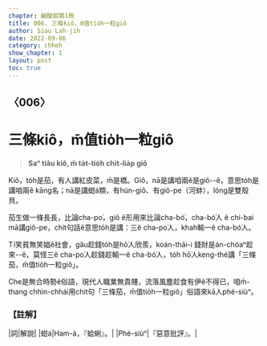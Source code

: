 ```yaml
---
chapter: 鹹酸甜第1冊
title: 006. 三條kiô，m̄值tio̍h一粒giô
author: Siau Lah-jih
date: 2022-09-06
category: chheh
show_chapter: 1
layout: post
toc: true
---
```

  
## 〈006〉
# 三條kiô，m̄值tio̍h一粒giô
>**Saⁿ tiâu kiô, m̄ ta̍t-tio̍h chi̍t-lia̍p giô**

Kiô，to̍h是茄，有人講紅皮菜，m̄是橋。Giô，nā是講咱兩ê是giô--ê，意思to̍h是講咱兩ê kāng名；nā是講蚶á類，有hún-giô、有giô-pe（河蚌），lóng是雙殼貝。

茄生做一條長長，比論cha-po͘，giô ê形用來比論cha-bó͘，cha-bó͘人 ê chi-bai mā講giô-pe，chit句話ê意思to̍h是講：三ê cha-po͘人，khah輸一ê cha-bó͘人。

Tī笑貧無笑娼ê社會，gâu趁錢to̍h是hō͘人欣羨，koán-thāi-i 錢財是án-chóaⁿ趁來--ê，莫怪三ê cha-po͘人趁錢趁輸一ê cha-bó͘人，to̍h hō͘人keng-thé講「三條茄，m̄值tio̍h一粒giô」。

Che是無合時勢ê俗語，現代人職業無貴賤，流落風塵趁食有伊ê不得已，咱m̄-thang chhìn-chhái用chit句「三條茄，m̄值tio̍h一粒giô」俗語來kā人phé-siùⁿ。


### 【註解】

|詞|解說|
|蚶á|Ham-á，『蛤蜊』。|
|Phé-siùⁿ|『惡意批評』。|
